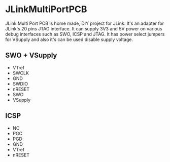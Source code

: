 # JLinkMultiPortPCB
JLink Multi Port PCB is home made, DIY project for JLink. It's an adapter for JLink's 20 pins JTAG interface. It can supply 3V3 and 5V power on various debug interfaces such as SWO, ICSP and JTAG. It has power select jumpers for VSupply and also it's can be used disable supply voltage.

## SWO + VSupply
- VTref
- SWCLK
- GND
- SWDIO
- nRESET
- SWO
- VSupply

## ICSP
- NC
- PGC
- PGD
- GND
- VTref
- nRESET
